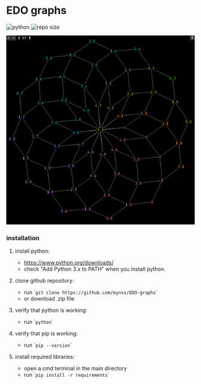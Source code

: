 # EDO graphs
![python](https://img.shields.io/badge/python-3.10-blue.svg)
![repo size](https://img.shields.io/github/repo-size/mynvs/EDO-graphs)

![image](https://raw.githubusercontent.com/mynvs/images/main/EDO-graphs-image1.png)

### installation

1. install python:
	- https://www.python.org/downloads/
	- check "Add Python 3.x to PATH" when you install python.

2. clone github repository:
   	- run \``git clone https://github.com/mynvs/EDO-graphs`\`
   	- or download .zip file

3. verify that python is working:
	- run \``python`\`

5. verify that pip is working:
	- run \``pip --version`\`

7. install required libraries:
   	- open a cmd terminal in the main directory
	- run \``pip install -r requirements`\`
